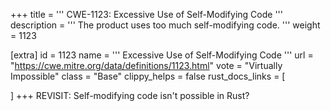 +++
title = '''
CWE-1123: Excessive Use of Self-Modifying Code
'''
description	= '''
The product uses too much self-modifying code.
'''
weight = 1123

[extra]
id = 1123
name = '''
Excessive Use of Self-Modifying Code
'''
url = "https://cwe.mitre.org/data/definitions/1123.html"
vote = "Virtually Impossible"
class = "Base"
clippy_helps = false
rust_docs_links = [
	
]
+++
REVISIT: Self-modifying code isn't possible in Rust?